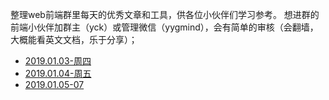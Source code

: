 整理web前端群里每天的优秀文章和工具，供各位小伙伴们学习参考。
想进群的前端小伙伴加群主（yck）或管理微信（yygmind），会有简单的审核（会翻墙，大概能看英文文档，乐于分享）；


* [2019.01.03-周四](https://github.com/hkdg/web-data-summary/blob/master/2019.01.03.md)
* [2019.01.04-周五](https://github.com/hkdg/web-data-summary/blob/master/2019.01.04.md)
* [2019.01.05-07](https://github.com/hkdg/web-data-summary/blob/master/2019.01.05-07.md)

